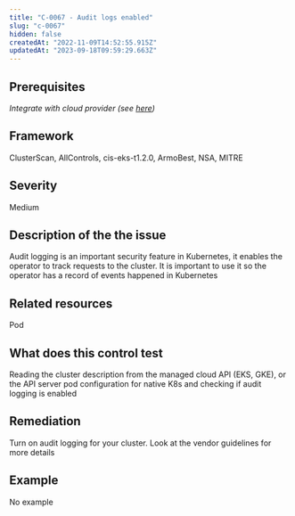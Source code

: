 ```yaml
---
title: "C-0067 - Audit logs enabled"
slug: "c-0067"
hidden: false
createdAt: "2022-11-09T14:52:55.915Z"
updatedAt: "2023-09-18T09:59:29.663Z"
---
```

## Prerequisites
*Integrate with cloud provider (see [here](https://hub.armosec.io/docs/kubescape-integration-with-cloud-providers))*
## Framework
ClusterScan, AllControls, cis-eks-t1.2.0, ArmoBest, NSA, MITRE
## Severity
Medium
## Description of the the issue
Audit logging is an important security feature in Kubernetes, it enables the operator to track requests to the cluster. It is important to use it so the operator has a record of events happened in Kubernetes
## Related resources
Pod
## What does this control test
Reading the cluster description from the managed cloud API (EKS, GKE), or the API server pod configuration for native K8s and checking if audit logging is enabled
## Remediation
Turn on audit logging for your cluster. Look at the vendor guidelines for more details
## Example
No example